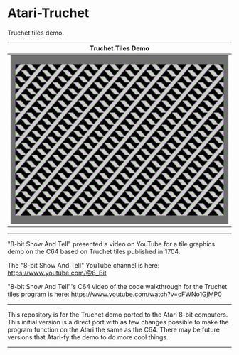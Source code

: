 # Atari-Truchet
Truchet tiles demo.

| **Truchet Tiles Demo** |
| ------- |
| ![TRUCHET](truchet00.png) | 

---

"8-bit Show And Tell" presented a video on YouTube for a tile graphics demo on the C64 based on Truchet tiles published in 1704.

The "8-bit Show And Tell" YouTube channel is here: https://www.youtube.com/@8_Bit

"8-bit Show And Tell"'s C64 video of the code walkthrough for the Truchet tiles program is here: https://www.youtube.com/watch?v=cFWNo1GjMP0

---

This repository is for the Truchet demo ported to the Atari 8-bit computers. This initial version is a direct port with as few changes possible to make the program function on the Atari the same as the C64. There may be future versions that Atari-fy the demo to do more cool things. 

---

